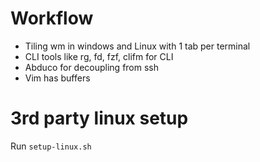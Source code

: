 # Workflow

* Tiling wm in windows and Linux with 1 tab per terminal
* CLI tools like rg, fd, fzf, clifm for CLI
* Abduco for decoupling from ssh
* Vim has buffers

#  3rd party linux setup

Run `setup-linux.sh`
